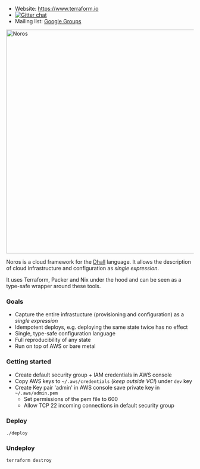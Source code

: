 - Website: https://www.terraform.io
- [![Gitter chat](https://badges.gitter.im/hashicorp-terraform/Lobby.png)](https://gitter.im/hashicorp-terraform/Lobby)
- Mailing list: [Google Groups](http://groups.google.com/group/terraform-tool)

<img alt="Noros" src="https://dl.dropboxusercontent.com/s/aig30sypi5avyul/noros_logo.png" width="600">

Noros is a cloud framework for the [Dhall](https://dhall-lang.org/) language. It allows the description of cloud infrastructure and configuration as *single expression*.

It uses Terraform, Packer and Nix under the hood and can be seen as a type-safe wrapper around these tools.

### Goals
- Capture the entire infrastucture (provisioning and configuration) as a *single expression*
- Idempotent deploys, e.g. deploying the same state twice has no effect
- Single, type-safe configuration language
- Full reproducibility of any state
- Run on top of AWS or bare metal

### Getting started

- Create default security group + IAM credentials in AWS console
- Copy AWS keys to `~/.aws/credentials` (*keep outside VC!*) under `dev` key
- Create Key pair 'admin' in AWS console save private key in `~/.aws/admin.pem`
  - Set permissions of the pem file to 600
  - Allow TCP 22 incoming connections in default security group

### Deploy

    ./deploy

### Undeploy

    terraform destroy

